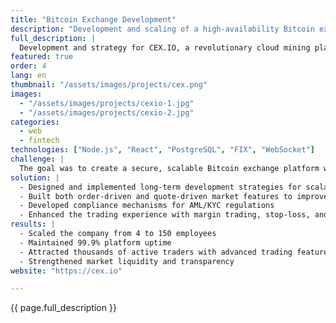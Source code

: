 ```yaml
---
title: "Bitcoin Exchange Development"
description: "Development and scaling of a high-availability Bitcoin exchange with 99.9% uptime"
full_description: |
  Development and strategy for CEX.IO, a revolutionary cloud mining platform, turned into a leading Crypto Exchange known for its 99.9% uptime and high-availability services. The project focused on building a robust trading platform, enhancing liquidity, and introducing advanced features such as order-driven and quote-driven markets. Additionally, implemented global AML/KYC compliance, ensuring regulatory alignment while scaling operations to support thousands of active traders.
featured: true
order: 4
lang: en
thumbnail: "/assets/images/projects/cex.png"
images:
  - "/assets/images/projects/cexio-1.jpg"
  - "/assets/images/projects/cexio-2.jpg"
categories:
  - web
  - fintech
technologies: ["Node.js", "React", "PostgreSQL", "FIX", "WebSocket"]
challenge: |
  The goal was to create a secure, scalable Bitcoin exchange platform with high availability and strong regulatory compliance. Key challenges included ensuring liquidity, meeting the needs of diverse trader groups, and maintaining transparency in volatile market conditions.
solution: |
  - Designed and implemented long-term development strategies for scalability
  - Built both order-driven and quote-driven market features to improve liquidity
  - Developed compliance mechanisms for AML/KYC regulations
  - Enhanced the trading experience with margin trading, stop-loss, and take-profit orders
results: |
  - Scaled the company from 4 to 150 employees
  - Maintained 99.9% platform uptime
  - Attracted thousands of active traders with advanced trading features
  - Strengthened market liquidity and transparency
website: "https://cex.io"

---
```


{{ page.full_description }}